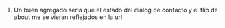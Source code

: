 1. Un buen agregado seria que el estado del dialog de contacto y el flip de about me se vieran reflejados en la url